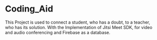 # Coding_Aid
This Project is used to connect a student, who has a doubt, to a teacher, who has its solution.
With the Implementation of Jitsi Meet SDK, for video and audio conferencing and Firebase as a database.
